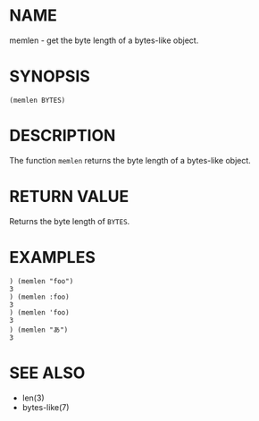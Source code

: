 # NAME
memlen - get the byte length of a bytes-like object.

# SYNOPSIS

    (memlen BYTES)

# DESCRIPTION
The function `memlen` returns the byte length of a bytes-like object.

# RETURN VALUE
Returns the byte length of `BYTES`.

# EXAMPLES

    ) (memlen "foo")
    3
    ) (memlen :foo)
    3
    ) (memlen 'foo)
    3
    ) (memlen "あ")
    3

# SEE ALSO
- len(3)
- bytes-like(7)
